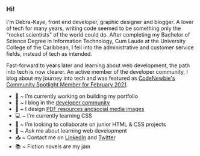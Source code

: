 ### Hi!

I'm Debra-Kaye, front end developer, graphic designer and blogger. A lover of tech for many years, writing code seemed to be something only the "rocket scientists" of the world could do. After completing my Bachelor of Science Degree in Information Technology, Cum Laude at the University College of the Caribbean, I fell into the administrative and customer service fields, instead of tech as intended.

Fast-forward to years later and learning about web development, the path into tech is now clearer. An active member of the developer community, I blog about my journey into tech and was featured as <a href="https://community.codenewbie.org/codenewbie/debra-kaye-elliott-the-go-getter-43mh" target="_blank">CodeNewbie's Community Spotlight Member for February 2021</a>. 

<!--
**debrakayeelliott/debrakayeelliott** is a ✨ _special_ ✨ repository because its `README.md` (this file) appears on your GitHub profile.

Here are some ideas to get you started:
-->
  * :construction: ~ I’m currently working on building my portfolio
  * :pencil: ~ I blog in the <a href="https://dev.to/debrakayeelliott" target="_blank">developer community</a>
  * :art: ~ I design <a href="https://flickr.com/photos/debrakayeelliott/" target="_blank">PDF resources and<a href="https://www.instagram.com/debrakayeelliott/" target="_blank">social media images</a>  
  * :computer: ~ I’m currently learning CSS
  * :briefcase: ~ I’m looking to collaborate on junior HTML & CSS projects
  * 💬 ~ Ask me about learning web development
  * :inbox_tray: ~ Contact me on [LinkedIn](https://www.linkedin.com/in/debrakayeelliott/) and [Twitter](https://twitter.com/debrakayelliott)
  * :books: ~ Fiction novels are my jam
